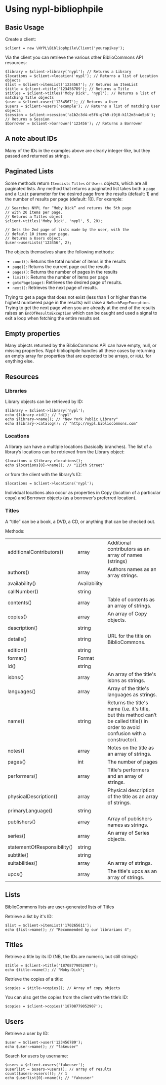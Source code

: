 # Using nypl-bibliophpile

## Basic Usage

Create a client:

    $client = new \NYPL\Bibliophpile\Client('yourapikey');

Via the client you can retrieve the various other BiblioCommons API resources:

    $library = $client->library('nypl'); // Returns a Library
    $locations = $client->location('nypl'); // Returns a list of Location objects
    $list = $client->itemList('1234567'); // Returns an ItemList
    $title = $client->title('123456789'); // Returns a Title
    $titles = $client->titles('Moby Dick', 'nypl'); // Returns a list of matching Title objects
    $user = $client->user('1234567'); // Returns a User
    $users = $client->users('example'); // Returns a list of matching User objects
    $session = $client->session('a1b2c3d4-e5f6-g7h9-i9j0-k1l2m3n4o5p6'); // Returns a Session
    $borrower = $client->borrower('123456'); // Returns a Borrower                       


## A note about IDs

Many of the IDs in the examples above are clearly integer-like, but they passed and returned as strings.

## Paginated Lists

Some methods return `ItemLists` `Titles` or `Users` objects, which are all paginated lists. Any method that returns a paginated list takes both a `page` and a `limit` parameter for the desired page from the results (default: 1) and the number of results per page (default: 10). For example:

    // Searches NYPL for “Moby Dick” and returns the 5th page 
    // with 20 items per page.
    // Returns a Titles object
    $client->titles('Moby Dick', 'nypl', 5, 20);

    // Gets the 2nd page of lists made by the user, with the 
    // default 10 items per page.
    // Returns a Users object.
    $user->userLists('123456', 2);

The objects themselves share the following methods:

* `count()`: Returns the total number of items in the results
* `page()`: Returns the current page out the results
* `pages()`: Returns the number of pages in the results
* `limit()`: Returns the number of items per page
* `gotoPage(page)`: Retrieves the desired page of results.
* `next()`: Retrieves the next page of results.

Trying to get a page that does not exist (less than 1 or higher than the highest numbered page in the results) will raise a `NoSuchPageException`. Trying to get the next page when you are already at the end of the results raises an `EndOfResultsException` which can be caught and used a signal to exit a loop when fetching the entire results set. 

## Empty properties

Many objects returned by the BiblioCommons API can have empty, null, or missing properties. Nypl-bibliophpile handles all these cases by returning an empty array for properties that are expected to be arrays, or `NULL` for enything else.

## Resources

### Libraries

Library objects can be retrieved by ID:

    $library = $client->library('nypl');
    echo $library->id(); // "nypl"
    echo $library->name(); // "New York Public Library"
    echo $library->catalog(); // "http://nypl.bibliocommons.com"

### Locations

A library can have a multiple locations (basically branches). The list of a library’s locations can be retrieved from the Library object:

    $locations = $library->locations();
    echo $locations[0]->name(); // "115th Street"

or from the client with the library’s ID:

    $locations = $client->locations('nypl');

Individual locations also occur as properties in Copy (location of a particular copy) and Borrower  objects (as a borrower’s preferred location).

### Titles

A “title” can be a book, a DVD, a CD, or anything that can be checked out. 

Methods:
<table>
    <tbody>
        <tr>
            <td>additionalContributors()</td>
            <td>array</td>
            <td>Additional contributors as an array of names (strings)</td>
        </tr>
        <tr>
            <td>authors()</td>
            <td>array</td>
            <td>Authors names as an array strings.</td>
        </tr>
        <tr>
        </tr>
        <tr>
            <td>availability()</td>
            <td>Availability</td>
            <td></td>
        </tr>
        <tr>
            <td>callNumber()</td>
            <td>string</td>
            <td></td>
        </tr>
        <tr>
            <td>contents()</td>
            <td>array</td>
            <td>Table of contents as an array of strings.</td>
        </tr>
        <tr>
            <td>copies()</td>
            <td>array</td>
            <td>An array of Copy objects.</td>
        </tr>
        <tr>
            <td>description()</td>
            <td>string</td>
            <td></td>
        </tr>
        <tr>
            <td>details()</td>
            <td>string</td>
           <td>URL for the title on BiblioCommons.</td>
        </tr>
        <tr>
            <td>edition()</td>
            <td>string</td>
        </tr>
        <tr>
            <td>format()</td>
            <td>Format</td>
        </tr>
        <tr>
            <td>id()</td>
            <td>string</td>
        </tr>
        <tr>
            <td>isbns()</td>
            <td>array</td>
            <td>An array of the title's isbns as strings.</td>
        </tr>
        <tr>
            <td>languages()</td>
            <td>array</td>
            <td>Array of the title's languages as strings.</td>
        </tr>
        <tr>
            <td>name()</td>
            <td>string</td>
            <td>Returns the title's name (i.e. it's title, but this method can’t be called title() in order to avoid confusion with a constructor).</td>
        </tr>
        <tr>
            <td>notes()</td>
            <td>array</td>
            <td>Notes on the title as an array of strings.</td>
        </tr>
        <tr>
            <td>pages()</td>
            <td>int</td>
            <td>The number of pages</td>
        </tr>
        <tr>
            <td>performers()</td>
            <td>array</td>
            <td>Title's performers and an array of strings.</td>
        </tr>
        <tr>
            <td>physicalDescription()</td>
            <td>array</td>
            <td>Physical description of the title as an array of strings.</td>
        </tr>
        <tr>
            <td>primaryLanguage()</td>
            <td>string</td>
        </tr>
        <tr>
            <td>publishers()</td>
            <td>array</td>
            <td>Array of publishers names as strings.</td>
        </tr>
        <tr>
            <td>series()</td>
            <td>array</td>
            <td>An array of Series objects.</td>
        </tr>
        <tr>
            <td>statementOfResponsibility()</td>
            <td>string</td>
        </tr>
        <tr>
            <td>subtitle()</td>
            <td>string</td>
        </tr>
        <tr>
            <td>suitabilities()</td>
            <td>array</td>
            <td>An array of strings.</td>
        </tr>
        <tr>
            <td>upcs()</td>
            <td>array</td>
            <td>The title's upcs as an array of strings.</td>
        </tr>
    </tbody>
</table>

## Lists

BiblioCommons lists are user-generated lists of Titles

Retrieve a list by it's ID:

    $list = $client->itemList('170265611');
    echo $list->name(); // "Recommended by our librarians 4";


## Titles

Retrieve a title by its ID (NB, the IDs are numeric, but still strings):

    $title = $client->title('18708779052907');
    echo $title->name(); // "Moby-Dick";

Retrieve the copies of a title:

    $copies = $title->copies(); // Array of copy objects

You can also get the copies from the client with the title’s ID:

    $copies = $client->copies('18708779052907');

## Users

Retrieve a user by ID:

    $user = $client->user('123456789');
    echo $user->name(); // "fakeuser"

Search for users by username:

    $users = $client->users('fakeuser');
    $userlist = $users->users(); // array of results
    count($users->users()); // 1
    echo $userlist[0]->name(); // "fakeuser"


